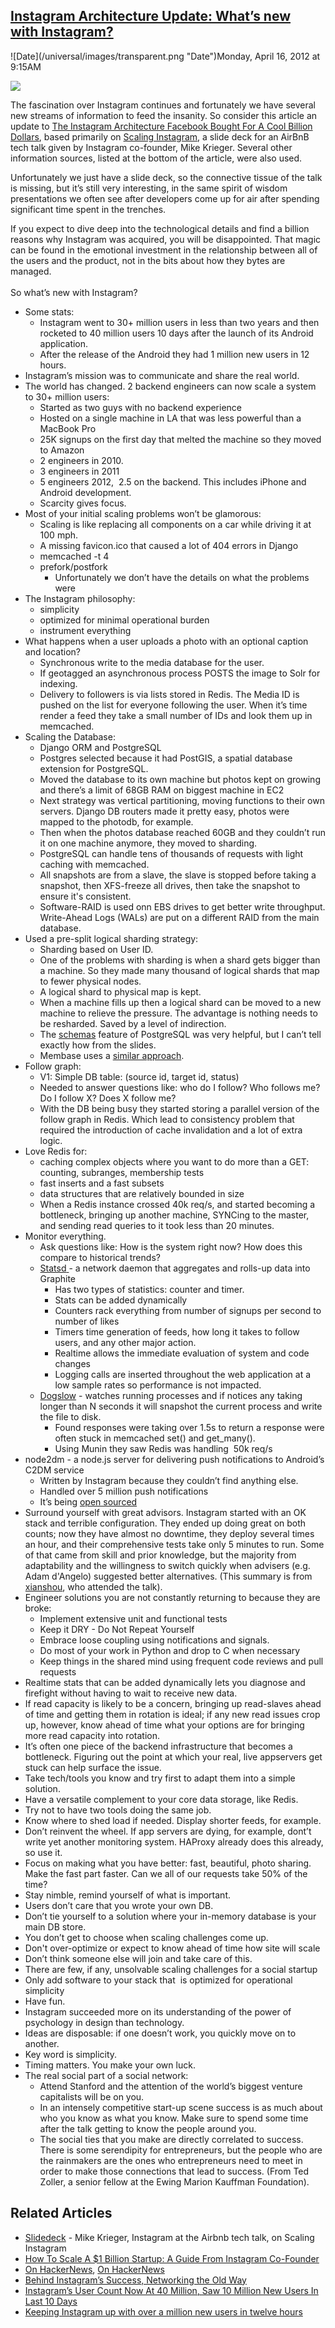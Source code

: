 ## [Instagram Architecture Update: What’s new with Instagram?](/blog/2012/4/16/instagram-architecture-update-whats-new-with-instagram.html)

<div class="journal-entry-tag journal-entry-tag-post-title"><span class="posted-on">![Date](/universal/images/transparent.png "Date")Monday, April 16, 2012 at 9:15AM</span></div>

<div class="body">

![](http://farm8.staticflickr.com/7011/6464246201_bddb8c499e_o.jpg)

The fascination over Instagram continues and fortunately we have several new streams of information to feed the insanity. So consider this article an update to [<span>The Instagram Architecture Facebook Bought For A Cool Billion Dollars</span>](http://highscalability.com/blog/2012/4/9/the-instagram-architecture-facebook-bought-for-a-cool-billio.html)<span>, based primarily on</span> [<span>Scaling Instagram</span>](http://www.scribd.com/doc/89025069/Mike-Krieger-Instagram-at-the-Airbnb-tech-talk-on-Scaling-Instagram)<span>, a slide deck for an AirBnB tech talk given by Instagram co-founder, Mike Krieger. Several other information sources, listed at the bottom of the article, were also used.</span>  

<span>Unfortunately we just have a slide deck, so the connective tissue of the talk is missing, but it’s still very interesting, in the same spirit of wisdom presentations we often see after developers come up for air after spending significant time spent in the trenches.</span>  

<span>If you expect to dive deep into the technological details and find a billion reasons why Instagram was acquired, you will be disappointed. That magic can be found in the emotional investment in the relationship between all of the users and the product, not in the bits about how they bytes are managed.</span>  
<span></span>  
<span>So what’s new with Instagram?</span>

*   <span>Some stats:</span>
    *   <span>Instagram went to 30+ million users in less than two years and then rocketed to 40 million users 10 days after the launch of its Android application.</span>
    *   <span>After the release of the Android they had 1 million new users in 12 hours.</span>
*   <span>Instagram’s mission was to communicate and share the real world.</span>
*   <span>The world has changed. 2 backend engineers can now scale a system to 30+ million users:</span>
    *   <span>Started as two guys with no backend experience</span>
    *   <span>Hosted on a single machine in LA that was less powerful than a MacBook Pro</span>
    *   <span>25K signups on the first day that melted the machine so they moved to Amazon</span>
    *   <span>2 engineers in 2010.</span>
    *   <span>3 engineers in 2011</span>
    *   <span>5 engineers 2012,  2.5 on the backend. This includes iPhone and Android development.</span>
    *   <span>Scarcity gives focus.</span>
*   <span>Most of your initial scaling problems won’t be glamorous:</span>
    *   <span>Scaling is like replacing all components on a car while driving it at 100 mph.</span>
    *   <span>A missing favicon.ico that caused a lot of 404 errors in Django</span>
    *   <span>memcached -t 4</span>
    *   <span>prefork/postfork</span>
        *   <span>Unfortunately we don’t have the details on what the problems were</span>
*   <span>The Instagram philosophy:</span>
    *   <span>simplicity</span>
    *   <span>optimized for minimal operational burden</span>
    *   <span>instrument everything</span>
*   <span>What happens when a user uploads a photo with an optional caption and location?</span>
    *   <span>Synchronous write to the media database for the user.</span>
    *   <span>If geotagged an asynchronous process POSTS the image to Solr for indexing.</span>
    *   <span>Delivery to followers is via lists stored in Redis. The Media ID is pushed on the list for everyone following the user. When it’s time render a feed they take a small number of IDs and look them up in memcached.</span>
*   <span>Scaling the Database:</span>
    *   <span>Django ORM and PostgreSQL</span>
    *   <span>Postgres selected because it had PostGIS, a spatial database extension for PostgreSQL.</span>
    *   <span>Moved the database to its own machine but photos kept on growing and there’s a limit of 68GB RAM on biggest machine in EC2</span>
    *   <span>Next strategy was vertical partitioning, moving functions to their own servers. Django DB routers made it pretty easy, photos were mapped to the photodb, for example.</span>
    *   <span>Then when the photos database reached 60GB and they couldn’t run it on one machine anymore, they moved to sharding.</span>
    *   <span>PostgreSQL can handle tens of thousands of requests with light caching with memcached.</span>
    *   <span>All snapshots are from a slave, the slave is stopped before taking a snapshot, then XFS-freeze all drives, then take the snapshot to ensure it's consistent.</span>
    *   <span>Software-RAID is used onn EBS drives to get better write throughput. Write-Ahead Logs (WALs) are put on a different RAID from the main database.</span>
*   <span>Used a pre-split logical sharding strategy:</span>
    *   <span>Sharding based on User ID.</span>
    *   <span>One of the problems with sharding is when a shard gets bigger than a machine. So they made many thousand of logical shards that map to fewer physical nodes.</span>
    *   <span>A logical shard to physical map is kept.</span>
    *   <span>When a machine fills up then a logical shard can be moved to a new machine to relieve the pressure. The advantage is nothing needs to be resharded. Saved by a level of indirection.  </span>
    *   <span>The</span> [<span>schemas</span>](http://www.postgresql.org/docs/9.0/static/ddl-schemas.html) <span>feature of PostgreSQL was very helpful, but I can’t tell exactly how from the slides.</span>
    *   Membase uses a [similar approach](http://www.couchbase.com/docs/membase-manual-1.7/membase-architecture.html).
*   <span>Follow graph:</span>
    *   <span>V1: Simple DB table: (source id, target id, status)</span>
    *   <span>Needed to answer questions like: who do I follow? Who follows me? Do I follow X? Does X follow me?</span>
    *   <span>With the DB being busy they started storing a parallel version of the follow graph in Redis. Which lead to consistency problem that required the introduction of cache invalidation and a lot of extra logic.</span>
*   <span>Love Redis for:</span>
    *   <span>caching complex objects where you want to do more than a GET: counting, subranges, membership tests</span>
    *   <span>fast inserts and a fast subsets</span>
    *   <span>data structures that are relatively bounded in size</span>
    *   <span>When a Redis instance crossed 40k req/s, and started becoming a bottleneck, bringing up another machine, SYNCing to the master, and sending read queries to it took less than 20 minutes.</span>
*   <span>Monitor everything.</span>
    *   <span>Ask questions like: How is the system right now? How does this compare to historical trends?</span>
    *   [<span>Statsd</span> ](http://github.com/etsy/statsd/)<span>- a network daemon that aggregates and rolls-up data into Graphite</span>
        *   <span>Has two types of statistics: counter and timer.</span>
        *   <span>Stats can be added dynamically</span>
        *   <span>Counters rack everything from number of signups per second to number of likes</span>
        *   <span>Timers time generation of feeds, how long it takes to follow users, and any other major action.</span>
        *   <span>Realtime allows the immediate evaluation of system and code changes</span>
        *   <span>Logging calls are inserted throughout the web application at a low sample rates so performance is not impacted.</span>
    *   [<span>Dogslow</span>](http://blog.bitbucket.org/2011/05/17/tracking-slow-requests-with-dogslow/) <span>- watches running processes and if notices any taking longer than N seconds it will snapshot the current process and write the file to disk.</span>
        *   <span>Found responses were taking over 1.5s to return a response were often stuck in memcached set() and get_many().</span>
        *   <span>Using Munin they saw Redis was handling  50k req/s</span>
*   <span>node2dm - a node.js server for delivering push notifications to Android’s C2DM service</span>
    *   <span>Written by Instagram because they couldn’t find anything else.</span>
    *   <span>Handled over 5 million push notifications</span>
    *   <span>It’s being</span> [<span>open sourced</span>](http://github.com/Instagram/node2dm)
*   <span>Surround yourself with great advisors. Instagram started with an OK stack and terrible configuration. They ended up doing great on both counts; now they have almost no downtime, they deploy several times an hour, and their comprehensive tests take only 5 minutes to run. Some of that came from skill and prior knowledge, but the majority from adaptability and the willingness to switch quickly when advisers (e.g. Adam d'Angelo) suggested better alternatives. (This summary is from</span> [<span>xianshou</span>](http://news.ycombinator.com/item?id=3832556)<span>, who attended the talk).</span>
*   <span>Engineer solutions you are not constantly returning to because they are broke:</span>
    *   <span>Implement extensive unit and functional tests</span>
    *   <span>Keep it DRY - Do Not Repeat Yourself</span>
    *   <span>Embrace loose coupling using notifications and signals.</span>
    *   <span>Do most of your work in Python and drop to C when necessary</span>
    *   <span>Keep things in the shared mind using frequent code reviews and pull requests</span>
*   <span>Realtime stats that can be added dynamically lets you diagnose and firefight without having to wait to receive new data.</span>
*   <span>If read capacity is likely to be a concern, bringing up read-slaves ahead of time and getting them in rotation is ideal; if any new read issues crop up, however, know ahead of time what your options are for bringing more read capacity into rotation.</span>
*   <span>It’s often one piece of the backend infrastructure that becomes a bottleneck. Figuring out the point at which your real, live appservers get stuck can help surface the issue.</span>
*   <span>Take tech/tools you know and try first to adapt them into a simple solution.</span>
*   <span>Have a versatile complement to your core data storage, like Redis.</span>
*   <span>Try not to have two tools doing the same job.</span>
*   <span>Know where to shed load if needed. Display shorter feeds, for example.</span>
*   <span>Don’t reinvent the wheel. If app servers are dying, for example, dont’t write yet another monitoring system. HAProxy already does this already, so use it.</span>
*   <span>Focus on making what you have better: fast, beautiful, photo sharing. Make the fast part faster. Can we all of our requests take 50% of the time?</span>
*   <span>Stay nimble, remind yourself of what is important.</span>
*   <span>Users don’t care that you wrote your own DB.</span>
*   <span>Don’t tie yourself to a solution where your in-memory database is your main DB store.</span>
*   <span>You don’t get to choose when scaling challenges come up.</span>
*   <span>Don't over-optimize or expect to know ahead of time how site will scale</span>
*   <span>Don’t think someone else will join and take care of this.</span>
*   <span>There are few, if any, unsolvable scaling challenges for a social startup</span>
*   <span>Only add software to your stack that  is optimized for operational simplicity</span>
*   <span>Have fun.</span>
*   <span>Instagram succeeded more on its understanding of the power of psychology in design than technology.</span>
*   <span>Ideas are disposable: if one doesn’t work, you quickly move on to another.</span>
*   <span>Key word is simplicity.</span>
*   <span>Timing matters. You make your own luck.</span>
*   <span>The real social part of a social network:</span>
    *   <span>Attend Stanford and the attention of the world’s biggest venture capitalists will be on you.</span>
    *   <span>In an intensely competitive start-up scene success is as much about who you know as what you know. Make sure to spend some time after the talk getting to know the people around you.</span>
    *   <span>The social ties that you make are directly correlated to success. There is some serendipity for entrepreneurs, but the people who are the rainmakers are the ones who entrepreneurs need to meet in order to make those connections that lead to success. (From Ted Zoller, a senior fellow at the Ewing Marion Kauffman Foundation).</span>

## <span>Related Articles</span>

*   [<span>Slidedeck</span>](http://www.scribd.com/doc/89025069/Mike-Krieger-Instagram-at-the-Airbnb-tech-talk-on-Scaling-Instagram) <span>- Mike Krieger, Instagram at the Airbnb tech talk, on Scaling Instagram</span>
*   [<span>How To Scale A $1 Billion Startup: A Guide From Instagram Co-Founder</span>](http://techcrunch.com/2012/04/12/how-to-scale-a-1-billion-startup-a-guide-from-instagram-co-founder-mike-krieger/)<span></span>
*   [<span>On HackerNews</span>](http://news.ycombinator.com/item?id=3831865)<span>,</span> [<span>On HackerNews</span>](http://news.ycombinator.com/item?id=3804351)
*   [<span>Behind Instagram’s Success, Networking the Old Way</span>](http://www.nytimes.com/2012/04/14/technology/instagram-founders-were-helped-by-bay-area-connections.html)
*   [<span>Instagram’s User Count Now At 40 Million, Saw 10 Million New Users In Last 10 Days</span>](http://techcrunch.com/2012/04/13/instagrams-user-count-now-at-40-million-saw-10-million-new-users-in-last-10-days/)
*   <span>[Keeping Instagram up with over a million new users in twelve hours](http://instagram-engineering.tumblr.com/post/20541814340/keeping-instagram-up-with-over-a-million-new-users-in)</span>

</div>
